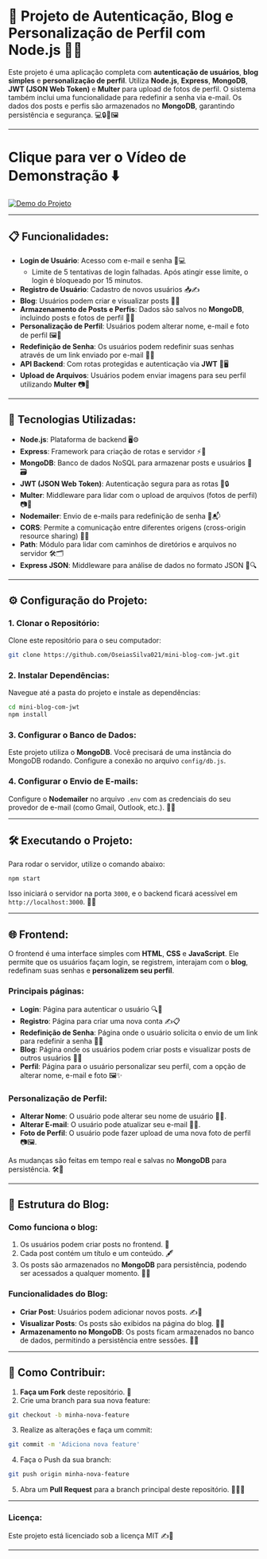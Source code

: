 

# 🚀 **Projeto de Autenticação, Blog e Personalização de Perfil com Node.js** 🧑‍💻

Este projeto é uma aplicação completa com **autenticação de usuários**, **blog simples** e **personalização de perfil**. Utiliza **Node.js**, **Express**, **MongoDB**, **JWT (JSON Web Token)** e **Multer** para upload de fotos de perfil. O sistema também inclui uma funcionalidade para redefinir a senha via e-mail. Os dados dos posts e perfis são armazenados no **MongoDB**, garantindo persistência e segurança. 💻🔒📖🖼️

---

# Clique para ver o Vídeo de Demonstração ⬇️
[![Demo do Projeto](https://img.youtube.com/vi/E2tpsKQCpNM/maxresdefault.jpg)](https://youtu.be/E2tpsKQCpNM)

---

## 📋 **Funcionalidades**:

- **Login de Usuário**: Acesso com e-mail e senha 🔐💻  
  - Limite de 5 tentativas de login falhadas. Após atingir esse limite, o login é bloqueado por 15 minutos.
- **Registro de Usuário**: Cadastro de novos usuários 📥✍️
- **Blog**: Usuários podem criar e visualizar posts 📝📖
- **Armazenamento de Posts e Perfis**: Dados são salvos no **MongoDB**, incluindo posts e fotos de perfil 🔄💾
- **Personalização de Perfil**: Usuários podem alterar nome, e-mail e foto de perfil 🖼️🔧
- **Redefinição de Senha**: Os usuários podem redefinir suas senhas através de um link enviado por e-mail 📧🔑
- **API Backend**: Com rotas protegidas e autenticação via **JWT** 🔑🖥️
- **Upload de Arquivos**: Usuários podem enviar imagens para seu perfil utilizando **Multer** 📷📂

---

## 🚀 **Tecnologias Utilizadas**:

- **Node.js**: Plataforma de backend 🖥️⚙️
- **Express**: Framework para criação de rotas e servidor ⚡📡
- **MongoDB**: Banco de dados NoSQL para armazenar posts e usuários 📄🗃️
- **JWT (JSON Web Token)**: Autenticação segura para as rotas 🚡🔒
- **Multer**: Middleware para lidar com o upload de arquivos (fotos de perfil) 📷💾
- **Nodemailer**: Envio de e-mails para redefinição de senha 📧📬
- **CORS**: Permite a comunicação entre diferentes origens (cross-origin resource sharing) 🔄🌐
- **Path**: Módulo para lidar com caminhos de diretórios e arquivos no servidor 🛠️🗂️
- **Express JSON**: Middleware para análise de dados no formato JSON 📂🔍

---

## ⚙️ **Configuração do Projeto**:

### 1. **Clonar o Repositório**:
Clone este repositório para o seu computador:

```bash
git clone https://github.com/OseiasSilva021/mini-blog-com-jwt.git
```

### 2. **Instalar Dependências**:
Navegue até a pasta do projeto e instale as dependências:

```bash
cd mini-blog-com-jwt
npm install
```

### 3. **Configurar o Banco de Dados**:
Este projeto utiliza o **MongoDB**. Você precisará de uma instância do MongoDB rodando. Configure a conexão no arquivo `config/db.js`.

### 4. **Configurar o Envio de E-mails**:
Configure o **Nodemailer** no arquivo `.env` com as credenciais do seu provedor de e-mail (como Gmail, Outlook, etc.). 📧🔧

---

## 🛠️ **Executando o Projeto**:

Para rodar o servidor, utilize o comando abaixo:

```bash
npm start
```

Isso iniciará o servidor na porta `3000`, e o backend ficará acessível em `http://localhost:3000`. 🎉🚀

---

## 🌐 **Frontend**:

O frontend é uma interface simples com **HTML**, **CSS** e **JavaScript**. Ele permite que os usuários façam login, se registrem, interajam com o **blog**, redefinam suas senhas e **personalizem seu perfil**.

### Principais páginas:

- **Login**: Página para autenticar o usuário 🔍🔐
- **Registro**: Página para criar uma nova conta ✍️📋
- **Redefinição de Senha**: Página onde o usuário solicita o envio de um link para redefinir a senha 📧🔑
- **Blog**: Página onde os usuários podem criar posts e visualizar posts de outros usuários 📖📝
- **Perfil**: Página para o usuário personalizar seu perfil, com a opção de alterar nome, e-mail e foto 🖼️✨

### **Personalização de Perfil**:

- **Alterar Nome**: O usuário pode alterar seu nome de usuário 📝🔤.
- **Alterar E-mail**: O usuário pode atualizar seu e-mail 📨💬.
- **Foto de Perfil**: O usuário pode fazer upload de uma nova foto de perfil 📷🖼️.

As mudanças são feitas em tempo real e salvas no **MongoDB** para persistência. 🛠️💾

---

## 📝 **Estrutura do Blog**:

### Como funciona o blog:
1. Os usuários podem criar posts no frontend. 📝
2. Cada post contém um título e um conteúdo. 🖋️
3. Os posts são armazenados no **MongoDB** para persistência, podendo ser acessados a qualquer momento. 📄💾

### Funcionalidades do Blog:
- **Criar Post**: Usuários podem adicionar novos posts. ✍️📖
- **Visualizar Posts**: Os posts são exibidos na página do blog. 👀📜
- **Armazenamento no MongoDB**: Os posts ficam armazenados no banco de dados, permitindo a persistência entre sessões. 💾🔄

---

## 💬 **Como Contribuir**:

1. **Faça um Fork** deste repositório. 🍴
2. Crie uma branch para sua nova feature:

```bash
git checkout -b minha-nova-feature
```

3. Realize as alterações e faça um commit:

```bash
git commit -m 'Adiciona nova feature'
```

4. Faça o Push da sua branch:

```bash
git push origin minha-nova-feature
```

5. Abra um **Pull Request** para a branch principal deste repositório. 🔄👨‍💻

---

### **Licença**:
Este projeto está licenciado sob a licença MIT ✍️📜

--- 

